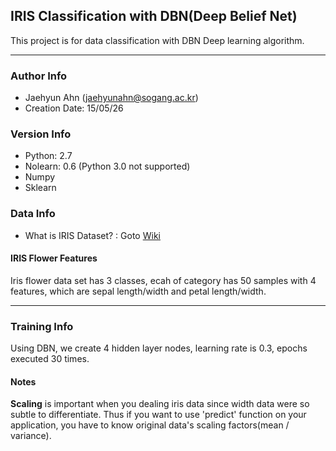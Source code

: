 ## IRIS Classification with DBN(Deep Belief Net)
This project is for data classification with DBN Deep learning algorithm.

---
### Author Info
* Jaehyun Ahn (jaehyunahn@sogang.ac.kr)
* Creation Date: 15/05/26


### Version Info
* Python: 2.7
* Nolearn: 0.6 (Python 3.0 not supported)
* Numpy
* Sklearn


### Data Info
* What is IRIS Dataset? : Goto [Wiki](http://en.wikipedia.org/wiki/Iris_flower_data_set)

#### IRIS Flower Features
Iris flower data set has 3 classes, ecah of category has 50 samples with 4 features, which are sepal length/width and petal length/width.

---

### Training Info
 Using DBN, we create 4 hidden layer nodes, learning rate is 0.3, epochs executed 30 times.


#### Notes
 **Scaling** is important when you dealing iris data since width data were so subtle to differentiate. Thus if you want to use 'predict' function on your application, you have to know original data's scaling factors(mean / variance).